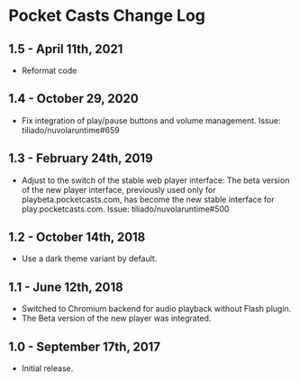 Pocket Casts Change Log
=======================

1.5 - April 11th, 2021
----------------------

 * Reformat code

1.4 - October 29, 2020
----------------------

 * Fix integration of play/pause buttons and volume management. Issue: tiliado/nuvolaruntime#659

1.3 - February 24th, 2019
-------------------------

 * Adjust to the switch of the stable web player interface: The beta version of the new player interface,
   previously used only for playbeta.pocketcasts.com, has become the new stable interface for play.pocketcasts.com.
   Issue: tiliado/nuvolaruntime#500

1.2 - October 14th, 2018
------------------------

  * Use a dark theme variant by default.

1.1 - June 12th, 2018
---------------------

  * Switched to Chromium backend for audio playback without Flash plugin.
  * The Beta version of the new player was integrated.

1.0 - September 17th, 2017
-----------------------

  * Initial release.
